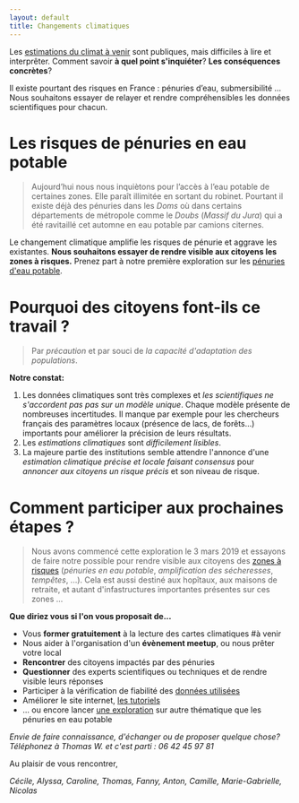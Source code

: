 ```yaml
---
layout: default
title: Changements climatiques
---
```


Les [estimations du climat à venir](../donnees) sont publiques, mais difficiles à lire et interprêter. Comment savoir **à quel point s'inquiéter**? **Les conséquences concrètes**?

 Il existe pourtant des risques en France : pénuries d’eau, submersibilité … 
 Nous souhaitons essayer de relayer et rendre compréhensibles les données scientifiques pour chacun.

# Les risques de pénuries en eau potable

>Aujourd’hui nous nous inquiètons pour l’accès à l’eau potable de certaines zones. Elle paraît illimitée en sortant du robinet. Pourtant il existe déjà des pénuries dans les *Doms* où dans certains départements de métropole comme le *Doubs* (*Massif du Jura*) qui a été ravitaillé cet automne en eau potable par camions citernes. 

Le changement climatique amplifie les risques de pénurie et aggrave les existantes. **Nous souhaitons essayer de rendre visible aux citoyens les zones à risques.**  Prenez part à notre première exploration sur les [pénuries d'eau potable](../risques-penurie-eau).

# Pourquoi des citoyens font-ils ce travail ? 

> Par *précaution* et par souci de *la capacité d'adaptation des populations*.

**Notre constat:**
1. Les données climatiques sont très complexes et *les scientifiques ne s'accordent pas pas sur un modèle unique*. Chaque modèle présente de nombreuses incertitudes. Il manque par exemple pour les chercheurs français des paramètres locaux (présence de lacs, de forêts...) importants pour améliorer la précision de leurs résultats.
2. Les *estimations climatiques* sont *difficilement lisibles*. 
3. La majeure partie des institutions semble attendre l'annonce d'une *estimation climatique précise et locale faisant consensus* pour *annoncer aux citoyens un risque précis* et son niveau de risque. 

# Comment participer aux prochaines étapes ?

>  Nous avons commencé cette exploration le 3 mars 2019 et essayons de faire notre possible pour rendre visible aux citoyens des [zones à risques](../methode) (*pénuries en eau potable*, *amplification des sécheresses*, *tempêtes*, ...). Cela est aussi destiné aux hopîtaux, aux maisons de retraite, et autant d'infastructures importantes présentes sur ces zones ...

**Que diriez vous si l'on vous proposait de...**

* Vous **former gratuitement** à la lecture des cartes climatiques #à venir
* Nous aider à l'organisation d'un **évènement meetup**, ou nous prêter votre local 
* **Rencontrer** des citoyens impactés par des pénuries
* **Questionner** des experts scientifiques ou techniques et de rendre visible leurs réponses
* Participer à la vérification de fiabilité des [données utilisées](../donnees)
* Améliorer le site internet, [les tutoriels](https://github.com/anticiper/anticiper.github.io)
* ... ou encore lancer [une exploration](../methode) sur autre thématique que les pénuries en eau potable

*Envie de faire connaissance, d'échanger ou de proposer quelque chose? Téléphonez à Thomas W. et c'est parti : 06 42 45 97 81*

Au plaisir de vous rencontrer,

*Cécile, Alyssa, Caroline, Thomas, Fanny, Anton, Camille, Marie-Gabrielle, Nicolas*
